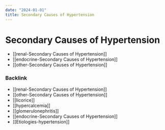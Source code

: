 ```yaml
---
date: "2024-01-01"
title: Secondary Causes of Hypertension
---
```



# Secondary Causes of Hypertension

- [[renal-Secondary Causes of Hypertension]]
- [[endocrine-Secondary Causes of Hypertension]]
- [[other-Secondary Causes of Hypertension]]

### Backlink

- [[renal-Secondary Causes of Hypertension]]
- [[other-Secondary Causes of Hypertension]]
- [[licorice]]
- [[hypercalcemia]]
- [[glomerulonephritis]]
- [[endocrine-Secondary Causes of Hypertension]]
- [[Etiologies-hypertension]]
